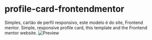 # profile-card-frontendmentor
Simples, cartão de perfil responsivo, este modelo é do site, Frontend mentor.
Simple, responsive profile card, this template and the Frontend mentor website.
![Preview](https://user-images.githubusercontent.com/69255203/105443541-b6d9e280-5c4a-11eb-8a80-e805dd97d58a.png)
